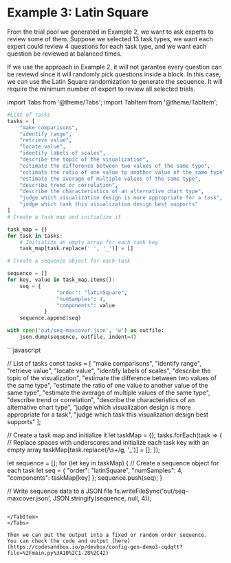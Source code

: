 # Example 3: Latin Square

From the trial pool we generated in Example 2, we want to ask experts to review some of them.
Suppose we selected 13 task types, we want each expert could review 4 questions for each task type, and we want each question be reviewed at balanced times.

If we use the approach in Example 2, it will not garantee every question can be reviewd since it will randomly pick questions inside a block.
In this case, we can use the Latin Square randomization to generate the sequence. It will require the minimum number of expert to review all selected trials.

import Tabs from '@theme/Tabs';
import TabItem from '@theme/TabItem';

<Tabs>
<TabItem value="python" label="Python">

```python
#List of tasks
tasks = [
    "make comparisons",
    "identify range",
    "retrieve value",
    "locate value",
    "identify labels of scales",
    "describe the topic of the visualization",
    "estimate the difference between two values of the same type",
    "estimate the ratio of one value to another value of the same type",
    "estimate the average of multiple values of the same type",
    "describe trend or correlation",
    "describe the characteristics of an alternative chart type",
    "judge which visualization design is more appropriate for a task",
    "judge which task this visualization design best supports"
]
# Create a task map and initialize it

task_map = {}
for task in tasks:
    # Initialize an empty array for each task key
    task_map[task.replace(' ', '_')] = []

# Create a sequence object for each task

sequence = []
for key, value in task_map.items():
    seq = {
                "order": "latinSquare",
                "numSamples": 4,
                "components": value
            }
    sequence.append(seq)

with open('out/seq-maxcover.json', 'w') as outfile:
    json.dump(sequence, outfile, indent=4)
```
</TabItem>
<TabItem value="node" label="Node.js">
```javascript

// List of tasks
const tasks = [
"make comparisons",
"identify range",
"retrieve value",
"locate value",
"identify labels of scales",
"describe the topic of the visualization",
"estimate the difference between two values of the same type",
"estimate the ratio of one value to another value of the same type",
"estimate the average of multiple values of the same type",
"describe trend or correlation",
"describe the characteristics of an alternative chart type",
"judge which visualization design is more appropriate for a task",
"judge which task this visualization design best supports"
];

// Create a task map and initialize it
let taskMap = {};
tasks.forEach(task => {
// Replace spaces with underscores and initialize each task key with an empty array
taskMap[task.replace(/\s+/g, '_')] = [];
});

let sequence = [];
for (let key in taskMap) {
// Create a sequence object for each task
let seq = {
"order": "latinSquare",
"numSamples": 4,
"components": taskMap[key]
};
sequence.push(seq);
}

// Write sequence data to a JSON file
fs.writeFileSync('out/seq-maxcover.json', JSON.stringify(sequence, null, 4));

```

</TabItem>
</Tabs>

Then we can put the output into a fixed or random order sequence.
You can check the code and output [here](https://codesandbox.io/p/devbox/config-gen-demo3-cqdqtt?file=%2Fmain.py%3A10%2C1-28%2C42) 
